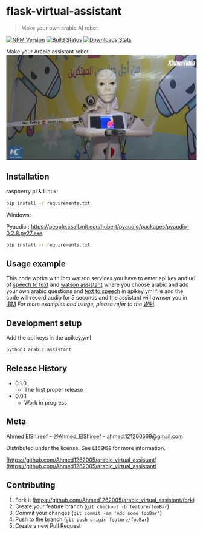 # flask-virtual-assistant
> Make your own arabic AI robot

[![NPM Version][npm-image]][npm-url]
[![Build Status][travis-image]][travis-url]
[![Downloads Stats][npm-downloads]][npm-url]

Make your Arabic assistant robot
![](header.png)

## Installation

raspberry pi & Linux:

```sh
pip install -r requirements.txt
```

Windows:

Pyaudio : https://people.csail.mit.edu/hubert/pyaudio/packages/pyaudio-0.2.8.py27.exe
```sh
pip install -r requirements.txt
```

## Usage example

This code works with Ibm watson services you have to enter api key and url of [speech to text](cloud.ibm.com/catalog/services/speech-to-text) and [watson assistant](cloud.ibm.com/catalog/services/watson-assistant) where you choose arabic and add your own arabic questions and [text to speech](cloud.ibm.com/catalog/services/text-to-speech) in apikey.yml file and the code will record audio for 5 seconds and the assistant will awnser you in [IBM](cloud.ibm.com)
_For more examples and usage, please refer to the [Wiki][wiki]._

## Development setup

Add the api keys in the apikey.yml 
```sh
python3 arabic_assistant
```

## Release History

* 0.1.0
    * The first proper release
* 0.0.1
    * Work in progress

## Meta

Ahmed ElShireef – [@Ahmed_ElShireef](https://www.facebook.com/ahmed1212005) – ahmed.121200569@gmail.com

Distributed under the license. See ``LICENSE`` for more information.

[https://github.com/Ahmed1262005/arabic_virtual_assistant](https://github.com/Ahmed1262005/arabic_virtual_assistant)

## Contributing

1. Fork it (<https://github.com/Ahmed1262005/arabic_virtual_assistant/fork>)
2. Create your feature branch (`git checkout -b feature/fooBar`)
3. Commit your changes (`git commit -am 'Add some fooBar'`)
4. Push to the branch (`git push origin feature/fooBar`)
5. Create a new Pull Request

<!-- Markdown link & img dfn's -->
[npm-image]: https://img.shields.io/npm/v/datadog-metrics.svg?style=flat-square
[npm-url]: https://npmjs.org/package/datadog-metrics
[npm-downloads]: https://img.shields.io/npm/dm/datadog-metrics.svg?style=flat-square
[travis-image]: https://img.shields.io/travis/dbader/node-datadog-metrics/master.svg?style=flat-square
[travis-url]: https://travis-ci.org/dbader/node-datadog-metrics
[wiki]: https://github.com/Ahmed1262005/arabic_virtual_assistant/wiki
